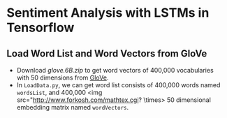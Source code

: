 # Sentiment Analysis with LSTMs in Tensorflow
## Load Word List and Word Vectors from GloVe
- Download _glove.6B.zip_ to get word vectors of 400,000 vocabularies with 50 dimensions from [GloVe](https://nlp.stanford.edu/projects/glove/).
- In `LoadData.py`, we can get word list consists of 400,000 words named `wordsList`, and 400,000 <img src="http://www.forkosh.com/mathtex.cgi? \times> 50 dimensional embedding matrix named `wordVectors`.
